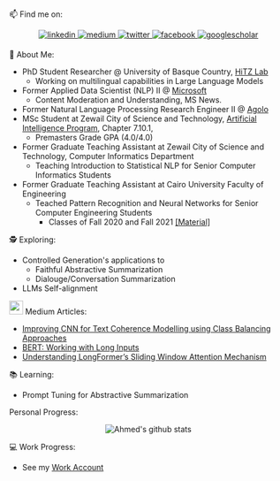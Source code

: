 📫  Find me on:

<div align="center"> 
<a href="https://www.linkedin.com/in/aselhady/" target="_blank">
<img src=https://img.shields.io/badge/linkedin-%231E77B5.svg?&style=for-the-badge&logo=linkedin&logoColor=white alt=linkedin style="margin-bottom: 5px;" />
</a>
<a href="https://ahelhady.medium.com/" target="_blank">
<img src=https://img.shields.io/badge/medium-%23292929.svg?&style=for-the-badge&logo=medium&logoColor=white alt=medium style="margin-bottom: 5px;" />
</a>
<a href="https://twitter.com/a_s_elhady97" target="_blank">
<img src=https://img.shields.io/badge/twitter-%232E87FB.svg?&style=for-the-badge&logo=twitter&logoColor=white alt=twitter style="margin-bottom: 5px;" />
</a>  
<a href="https://www.facebook.com/ahmed.salemelhady" target="_blank">
<img src=https://img.shields.io/badge/facebook-%232E87FB.svg?&style=for-the-badge&logo=facebook&logoColor=white alt=facebook style="margin-bottom: 5px;" />
</a>  
  <a href="https://scholar.google.com/citations?user=9gk2mKsAAAAJ&hl=en" target="_blank">
<img src=https://img.shields.io/badge/Google_Scholar-222?&logo=google-scholar  alt=googlescholar style="margin-bottom: 5px;" />
</a> 

  
</div>  

:name_badge: About Me:
* PhD Student Researcher @ University of Basque Country, [HiTZ Lab](https://www.hitz.eus/)
  - Working on multilingual capabilities in Large Language Models
* Former Applied Data Scientist (NLP) II @ [Microsoft](https://www.microsoft.com/en-us/research/group/advanced-technology-lab-cairo-2/)
  - Content Moderation and Understanding, MS News. 
* Former Natural Language Processing Research Engineer II @ [Agolo](https://www.agolo.com/) 
* MSc Student at Zewail City of Science and Technology, [Artificial Intelligence Program](https://www.zewailcity.edu.eg/new/media-library/PDFs/graduate_programs.pdf), Chapter 7.10.1,
  - Premasters Grade GPA (4.0/4.0)
* Former Graduate Teaching Assistant at Zewail City of Science and Technology, Computer Informatics Department
  - Teaching Introduction to Statistical NLP for Senior Computer Informatics Students  
* Former Graduate Teaching Assistant at Cairo University Faculty of Engineering
  - Teached Pattern Recognition and Neural Networks for Senior Computer Engineering Students
    - Classes of Fall 2020 and Fall 2021 [[Material]](https://github.com/AhmedSalemElhady/CMPN450-Pattern-Recognition-And-Neural-Networks)  
<!-- * Msc Student at Cairo University Faculty of Engineering -->

🕵️ Exploring: 
- Controlled Generation's applications to
  - Faithful Abstractive Summarization 
  - Dialouge/Conversation Summarization
- LLMs Self-alignment

<img src="/medium.png" alt="medium" title="Medium" width="25" height="25" /> Medium Articles:
 - [Improving CNN for Text Coherence Modelling using Class Balancing Approaches](https://towardsdatascience.com/improving-convolutional-neural-networks-for-text-coherence-modelling-using-class-balancing-dc9083dd8987?_nonce=zraw70sv)
- [BERT: Working with Long Inputs](https://blog.agolo.com/bert-working-with-long-inputs-866479b9ac7e)
- [Understanding LongFormer’s Sliding Window Attention Mechanism](https://blog.agolo.com/understanding-longformers-sliding-window-attention-mechanism-f5d61048a907)

:books: Learning: 
- Prompt Tuning for Abstractive Summarization



Personal Progress:
<div align="center"> 
 
![Ahmed's github stats](https://github-readme-stats.vercel.app/api?username=AhmedSalemElhady&hide=contribs,issues,stars&show_icons=true&theme=radical?count_private=true)

</div>

:computer: Work Progress:
- See my [Work Account](https://github.com/AgoloAhmedSalem)


[Mail]: https://img.shields.io/badge/GMail-G--Mail-red "GMail account"
[Facebook]: https://img.shields.io/badge/facebook-%232E87FB.svg?&style=for-the-badge&logo=facebook&logoColor=white "FB account"
[LinkedIn]: https://img.shields.io/badge/linkedin-%231E77B5.svg?&style=for-the-badge&logo=linkedin&logoColor=white "LinkedIn account"
[Medium]: https://img.shields.io/badge/medium-%23292929.svg?&style=for-the-badge&logo=medium&logoColor=white "Medium Blog"
[Twitter]: https://twitter.com/a_s_elhady97 "Twitter account"

<!--
**AhmedSalemElhady/AhmedSalemElhady** is a ✨ _special_ ✨ repository because its `README.md` (this file) appears on your GitHub profile.

Here are some ideas to get you started:

- 🔭 I’m currently working on ...
- 🌱 I’m currently learning ...
- 👯 I’m looking to collaborate on ...
- 🤔 I’m looking for help with ...
- 💬 Ask me about ...
- 📫 How to reach me: ...
- 😄 Pronouns: ...
- ⚡ Fun fact: ...
-->
